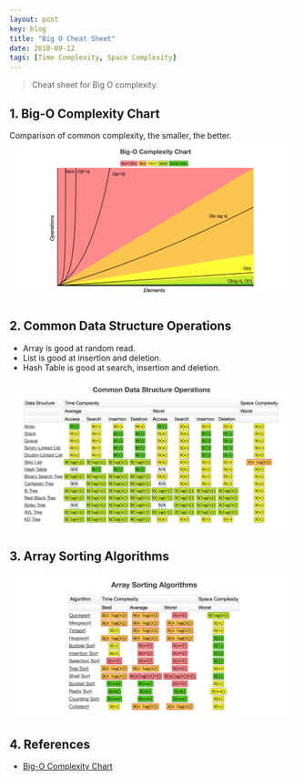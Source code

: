 ```yaml
---
layout: post
key: blog
title: "Big O Cheat Sheet"
date: 2018-09-12
tags: [Time Complexity, Space Complexity]
---
```


> Cheat sheet for Big O complexity.

## 1. Big-O Complexity Chart
Comparison of common complexity, the smaller, the better.
![image](/public/posts/2018-09-12/complexity_chart.png)

## 2. Common Data Structure Operations
* Array is good at random read.
* List is good at insertion and deletion.
* Hash Table is good at search, insertion and deletion.

![image](/public/posts/2018-09-12/data_structure_operations.png)

## 3. Array Sorting Algorithms
![image](/public/posts/2018-09-12/sorting_algorithms.png)

## 4. References
* [Big-O Complexity Chart](http://bigocheatsheet.com/)
